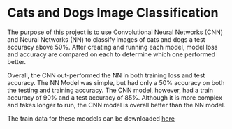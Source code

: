 # Cats and Dogs Image Classification

The purpose of this project is to use Convolutional Neural Networks (CNN) and Neural Networks (NN) to classify images of cats and dogs a test accuracy above 50%. After creating and running each model, model loss and accuracy are compared on each to determine which one performed better. 

Overall, the CNN out-performed the NN in both training loss and test accuracy. The NN Model was simple, but had only a 50% accuracy on both the testing and training accuracy. The CNN model, however, had a train accuracy of 90% and a test accuracy of 85%. Although it is more complex and takes longer to run, the CNN model is overall better than the NN model.

The train data for these moodels can be downloaded [here](https://www.kaggle.com/datasets/bhavikjikadara/dog-and-cat-classification-dataset)
